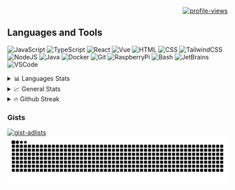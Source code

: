<p align="right">
  <a href="https://github.com/dnthmn">
    <img alt="profile-views" src="https://komarev.com/ghpvc/?username=dnthmn&color=orange&style=for-the-badge&abbreviated=true&base=0"/>
  </a>
</p>

## Languages and Tools

<p align="left">
  <img alt="JavaScript" width="36px" src="https://cdn.jsdelivr.net/gh/devicons/devicon@latest/icons/javascript/javascript-original.svg" />
  <img alt="TypeScript" width="36px" src="https://cdn.jsdelivr.net/gh/devicons/devicon@latest/icons/typescript/typescript-original.svg" />
  <img alt="React" width="36px" src="https://cdn.jsdelivr.net/gh/devicons/devicon@latest/icons/react/react-original.svg" />
  <img alt="Vue" width="36px" src="https://cdn.jsdelivr.net/gh/devicons/devicon@latest/icons/vuejs/vuejs-original.svg" />
  <img alt="HTML" width="36px" src="https://cdn.jsdelivr.net/gh/devicons/devicon@latest/icons/html5/html5-original.svg" />
  <img alt="CSS" width="36px" src="https://cdn.jsdelivr.net/gh/devicons/devicon@latest/icons/css3/css3-original.svg" />
  <img alt="TailwindCSS" width="36px" src="https://cdn.jsdelivr.net/gh/devicons/devicon@latest/icons/tailwindcss/tailwindcss-original.svg" />
  <img alt="NodeJS" width="36px" src="https://cdn.jsdelivr.net/gh/devicons/devicon@latest/icons/nodejs/nodejs-original.svg" />
  <img alt="Java" width="36px" src="https://cdn.jsdelivr.net/gh/devicons/devicon@latest/icons/java/java-original.svg" />
  <img alt="Docker" width="36px" src="https://cdn.jsdelivr.net/gh/devicons/devicon@latest/icons/docker/docker-original.svg" />
  <img alt="Git" width="36px" src="https://cdn.jsdelivr.net/gh/devicons/devicon@latest/icons/git/git-original.svg" />
  <img alt="RaspberryPi" width="36px" src="https://cdn.jsdelivr.net/gh/devicons/devicon@latest/icons/raspberrypi/raspberrypi-original.svg" />
  <img alt="Bash" width="36px" src="https://cdn.jsdelivr.net/gh/devicons/devicon@latest/icons/bash/bash-original.svg" />
  <img alt="JetBrains" width="36px" src="https://cdn.jsdelivr.net/gh/devicons/devicon@latest/icons/jetbrains/jetbrains-original.svg" />
  <img alt="VSCode" width="36px" src="https://cdn.jsdelivr.net/gh/devicons/devicon@latest/icons/vscode/vscode-original.svg" />
</p>

<details>
  <summary>📊 Languages Stats</summary>
  <a href="https://github.com/dnthmn">
    <img alt="top-langs" src="https://github-readme-stats.vercel.app/api/top-langs?username=dnthmn&show_icons=true&locale=en&layout=compact&theme=dark&custom_title=Most%20used%20languages%20in%20my%20public%20repos&card_width=420" />
  </a>
</details>

<details>
  <summary>📈 General Stats</summary>
  <a href="https://github.com/dnthmn">
    <img alt="general-stats" src="https://github-readme-stats.vercel.app/api?username=dnthmn&locale=en&theme=dark&show_icons=true&rank_icon=github&custom_title=Github%20stats%20from%20public%20repos" />
  </a>
</details>

<details>
  <summary>🔥 Github Streak</summary>
  <a href="https://github.com/dnthmn">
    <img alt="github-streaks" src="https://streak-stats.demolab.com/?user=dnthmn&theme=dark&date_format=j%20M%5B%20Y%5D" />
  </a>
</details>

### Gists

<a href="https://gist.github.com/dnthmn/b7b11eaeb67b0ab572ee5fac783f0a79">
  <img alt="gist-adlists" src="https://github-readme-stats.vercel.app/api/gist?id=b7b11eaeb67b0ab572ee5fac783f0a79&show_owner=true&theme=dark" />
</a>

<picture>
  <source media="(prefers-color-scheme: dark)" srcset="https://raw.githubusercontent.com/dnthmn/dnthmn/output/github-contribution-grid-snake-dark.svg">
  <source media="(prefers-color-scheme: light)" srcset="https://raw.githubusercontent.com/dnthmn/dnthmn/output/github-contribution-grid-snake.svg">
  <img alt="github-contribution-grid-snake-animation" src="https://raw.githubusercontent.com/dnthmn/dnthmn/output/github-contribution-grid-snake.svg">
</picture>
